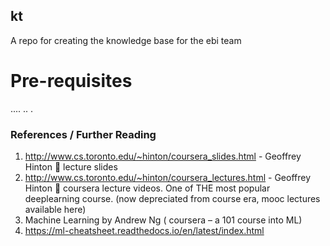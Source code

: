 ## kt

A repo for creating the knowledge base for the ebi team

# Pre-requisites
....
..
.

### References / Further Reading
1.	 http://www.cs.toronto.edu/~hinton/coursera_slides.html - Geoffrey Hinton  lecture slides
2.	http://www.cs.toronto.edu/~hinton/coursera_lectures.html - Geoffrey Hinton  coursera lecture videos. One of THE most popular deeplearning course. (now depreciated from course era, mooc lectures available here)
3.	Machine Learning by Andrew Ng ( coursera – a 101 course into ML) 
4. https://ml-cheatsheet.readthedocs.io/en/latest/index.html 


